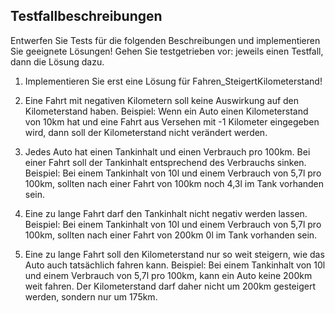 ## Testfallbeschreibungen
Entwerfen Sie Tests für die folgenden Beschreibungen und implementieren Sie geeignete Lösungen! Gehen Sie testgetrieben vor: jeweils einen Testfall, dann die Lösung dazu.

1.	Implementieren Sie erst eine Lösung für Fahren_SteigertKilometerstand!

2.	Eine Fahrt mit negativen Kilometern soll keine Auswirkung auf den Kilometerstand haben.
Beispiel: Wenn ein Auto einen Kilometerstand von 10km hat und eine Fahrt aus Versehen mit -1 Kilometer eingegeben wird, dann soll der Kilometerstand nicht verändert werden.

3.	Jedes Auto hat einen Tankinhalt und einen Verbrauch pro 100km. Bei einer Fahrt soll der Tankinhalt entsprechend des Verbrauchs sinken. 
Beispiel: Bei einem Tankinhalt von 10l und einem Verbrauch von 5,7l pro 100km, sollten nach einer Fahrt von 100km noch 4,3l im Tank vorhanden sein.

4.	Eine zu lange Fahrt darf den Tankinhalt nicht negativ werden lassen.
Beispiel: Bei einem Tankinhalt von 10l und einem Verbrauch von 5,7l pro 100km, sollten nach einer Fahrt von 200km 0l im Tank vorhanden sein.

5.	Eine zu lange Fahrt soll den Kilometerstand nur so weit steigern, wie das Auto auch tatsächlich fahren kann. 
Beispiel: Bei einem Tankinhalt von 10l und einem Verbrauch von 5,7l pro 100km, kann ein Auto keine 200km weit fahren. Der Kilometerstand darf daher nicht um 200km gesteigert werden, sondern nur um 175km.


